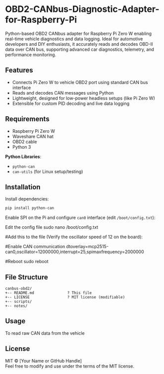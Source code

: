 # OBD2-CANbus-Diagnostic-Adapter-for-Raspberry-Pi
Python-based OBD2 CANbus adapter for Raspberry Pi Zero W enabling real-time vehicle diagnostics and data logging. Ideal for automotive developers and DIY enthusiasts, it accurately reads and decodes OBD-II data over CAN bus, supporting advanced car diagnostics, telemetry, and performance monitoring.

## Features

- Connects Pi Zero W to vehicle OBD2 port using standard CAN bus interface  
- Reads and decodes CAN messages using Python  
- Lightweight, designed for low-power headless setups (like Pi Zero W)  
- Extensible for custom PID decoding and live data logging  

## Requirements

- Raspberry Pi Zero W  
- Waveshare CAN hat 
- OBD2 cable  
- Python 3

**Python Libraries**:

- `python-can`   
- `can-utils` (for Linux setup/testing)  

## Installation

Install dependencies:

```bash
pip install python-can
```

Enable SPI on the Pi and configure `can0` interface (edit `/boot/config.txt`):


Edit the config file
sudo nano /boot/config.txt

#Add this to the file (Verify the oscillator speed of 12 on the board):

#Enable CAN communication
dtoverlay=mcp2515-can0,oscillator=12000000,interrupt=25,spimaxfrequency=2000000

#Reboot
sudo reboot




## File Structure

```
canbus-obd2/
+-- README.md               ? This file
+-- LICENSE                 ? MIT license (modifiable)
+-- scripts/
+-- notes/
```

## Usage

To read raw CAN data from the vehicle

## License

MIT © [Your Name or GitHub Handle]  
Feel free to modify and use under the terms of the MIT license.

